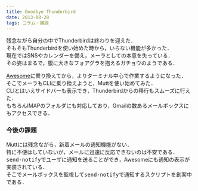 ```yaml
---
title: Goodbye Thunderbird
date: 2013-08-28
tags: コラム・雑談
---
```


残念ながら自分の中でThunderbirdは終わりを迎えた．<br />
そもそもThunderbirdを使い始めた時から，いらない機能が多かった．<br />
現在ではSNSやカレンダーを備え，メーラとしての本意を失っている．<br />
その姿はまるで，腹に大きなフォアグラを抱えるガチョウのようである．

[Awesome](http://folioscope.hatenablog.jp/entry/2013/06/10/224610)に乗り換えてから，よりターミナル中心で作業するようになった．<br />
そこでメーラもCLIに乗り換えようと，Muttを使い始めてみた．<br />
CLIとはいえサイドバーも表示でき，Thunderbirdからの移行もスムーズに行えた．<br />
もちろんIMAPのフォルダにも対応しており，Gmailの数あるメールボックスにもアクセスできる．

### 今後の課題

Muttには残念ながら，新着メールの通知機能がない．<br />
特に不便はしていないが，メールに迅速に反応できないのは不安である．<br /><span style="font-family:monospace">send-notify</span>でユーザに通知を送ることができ，Awesomeにも通知の表示が実装されている．<br />
そこでメールボックスを監視して<span style="font-family:monospace">send-notify</span>で通知するスクリプトを創案中である．

